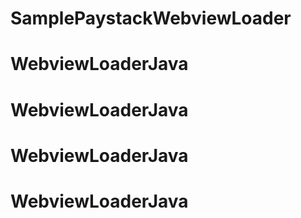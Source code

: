 # SamplePaystackWebviewLoader
# WebviewLoaderJava
# WebviewLoaderJava
# WebviewLoaderJava
# WebviewLoaderJava
